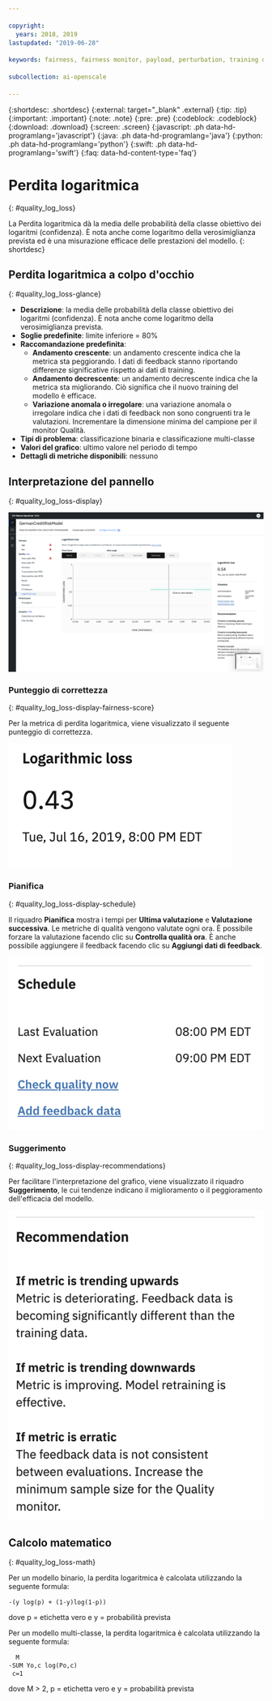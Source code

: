 ```yaml
---

copyright:
  years: 2018, 2019
lastupdated: "2019-06-28"

keywords: fairness, fairness monitor, payload, perturbation, training data, debiased, Logarithmic loss

subcollection: ai-openscale

---
```


{:shortdesc: .shortdesc}
{:external: target="_blank" .external}
{:tip: .tip}
{:important: .important}
{:note: .note}
{:pre: .pre}
{:codeblock: .codeblock}
{:download: .download}
{:screen: .screen}
{:javascript: .ph data-hd-programlang='javascript'}
{:java: .ph data-hd-programlang='java'}
{:python: .ph data-hd-programlang='python'}
{:swift: .ph data-hd-programlang='swift'}
{:faq: data-hd-content-type='faq'}

# Perdita logaritmica
{: #quality_log_loss}

La Perdita logaritmica dà la media delle probabilità della classe obiettivo dei logaritmi (confidenza). È nota anche come logaritmo della verosimiglianza prevista ed è una misurazione efficace delle prestazioni del modello.
{: shortdesc}

## Perdita logaritmica a colpo d'occhio
{: #quality_log_loss-glance}

- **Descrizione**: la media delle probabilità della classe obiettivo dei logaritmi (confidenza). È nota anche come logaritmo della verosimiglianza prevista.
- **Soglie predefinite**: limite inferiore = 80%
- **Raccomandazione predefinita**:
   - **Andamento crescente**: un andamento crescente indica che la metrica sta peggiorando. I dati di feedback stanno riportando differenze significative rispetto ai dati di training.
   - **Andamento decrescente**: un andamento decrescente indica che la metrica sta migliorando. Ciò significa che il nuovo training del modello è efficace.
   - **Variazione anomala o irregolare**: una variazione anomala o irregolare indica che i dati di feedback non sono congruenti tra le valutazioni. Incrementare la dimensione minima del campione per il monitor Qualità.
- **Tipi di problema**: classificazione binaria e classificazione multi-classe
- **Valori del grafico**: ultimo valore nel periodo di tempo
- **Dettagli di metriche disponibili**: nessuno

## Interpretazione del pannello
{: #quality_log_loss-display}

![viene visualizzata la perdita logaritmica](images/quality-log-loss.png)

### Punteggio di correttezza
{: #quality_log_loss-display-fairness-score}

Per la metrica di perdita logaritmica, viene visualizzato il seguente punteggio di correttezza. 

![viene visualizzata la percentuale del punteggio del richiamo.](images/wos-quality-logloss-score.png)

### Pianifica
{: #quality_log_loss-display-schedule}

Il riquadro **Pianifica** mostra i tempi per **Ultima valutazione** e **Valutazione successiva**. Le metriche di qualità vengono valutate ogni ora. È possibile forzare la valutazione facendo clic su **Controlla qualità ora**. È anche possibile aggiungere il feedback facendo clic su **Aggiungi dati di feedback**.

![viene visualizzato il riquadro Pianifica, che mostra l'ora dell'ultima valutazione e quella della successiva](images/wos-quality-schedule.png)


### Suggerimento
{: #quality_log_loss-display-recommendations}

Per facilitare l'interpretazione del grafico, viene visualizzato il riquadro **Suggerimento**, le cui tendenze indicano il miglioramento o il peggioramento dell'efficacia del modello.

![viene visualizzato il riquadro Suggerimento.](images/wos-quality-negative-recommendation.png)



## Calcolo matematico
{: #quality_log_loss-math}

Per un modello binario, la perdita logaritmica è calcolata utilizzando la seguente formula:

```
-(y log(p) + (1-y)log(1-p))
```

dove p = etichetta vero e y = probabilità prevista

Per un modello multi-classe, la perdita logaritmica è calcolata utilizzando la seguente formula:

```
  M
-SUM Yo,c log(Po,c)
 c=1 
```

dove M > 2, p = etichetta vero e y = probabilità prevista
